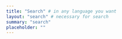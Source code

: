 ```yaml
---
title: "Search" # in any language you want
layout: "search" # necessary for search
summary: "search"
placeholder: ""
---
```


